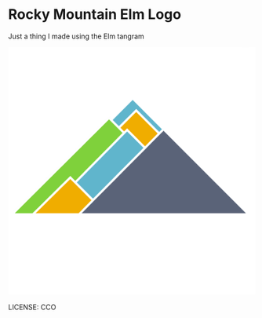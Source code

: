 # Rocky Mountain Elm Logo
Just a thing I made using the Elm tangram

![Rocky Mountain Elm Logo](/rocky_mountain_elm_logo_large_web.png)

LICENSE: CCO
